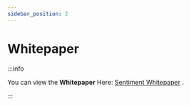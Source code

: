 ```yaml
---
sidebar_position: 2
---
```


# Whitepaper

:::info

You can view the **Whitepaper** Here: [Sentiment Whitepaper](./whitepaper.pdf) .

:::
